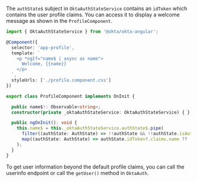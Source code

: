 The `authState$` subject in `OktaAuthStateService` contains an `idToken` which contains the user profile claims. You can access it to display a welcome message as shown in the `ProfileComponent`.

```ts
import { OktaAuthStateService } from '@okta/okta-angular';

@Component({
  selector: 'app-profile',
  template: `
    <p *ngIf="name$ | async as name">
      Welcome, {{name}}
    </p>
  `,
  styleUrls: ['./profile.component.css']
})

export class ProfileComponent implements OnInit {

  public name$!: Observable<string>;
  constructor(private _oktaAuthStateService: OktaAuthStateService) { }

  public ngOnInit(): void {
    this.name$ = this._oktaAuthStateService.authState$.pipe(
      filter((authState: AuthState) => !!authState && !!authState.isAuthenticated),
      map((authState: AuthState) => authState.idToken?.claims.name ?? '')
    );
  }
}
```

To get user information beyond the default profile claims, you can call the userinfo endpoint or call the `getUser()` method in `OktaAuth`.